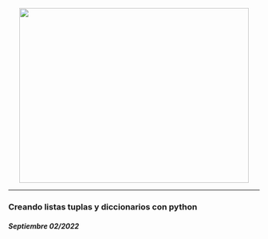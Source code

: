 <p align="center">
	<img width="460" height="350" src="https://img.ecartelera.com/noticias/67300/67389-m.jpg">
</p>

***
### Creando listas tuplas y diccionarios con python
##### Septiembre 02/2022



